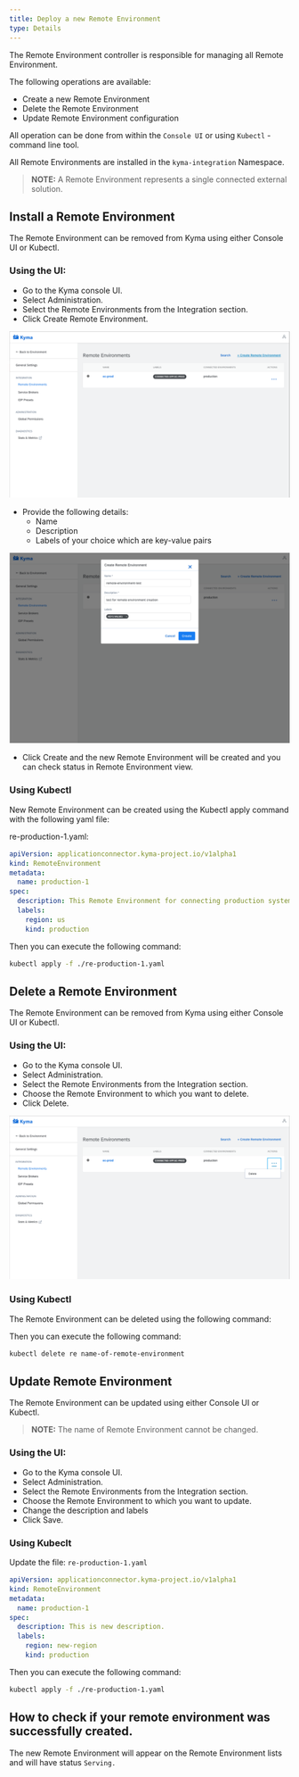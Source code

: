 ```yaml
---
title: Deploy a new Remote Environment
type: Details
---
```


The Remote Environment controller is responsible for managing all Remote Environment. 

The following operations are available:

- Create a new Remote Environment
- Delete the Remote Environment
- Update Remote Environment configuration

All operation can be done from within the `Console UI` or using `Kubectl` - command line tool.


All Remote Environments are installed in the `kyma-integration` Namespace.

>**NOTE:** A Remote Environment represents a single connected external solution.


## Install a Remote Environment

The Remote Environment can be removed from Kyma using either Console UI or Kubectl.

### Using the UI:

- Go to the Kyma console UI.
- Select Administration.
- Select the Remote Environments from the Integration section.
- Click Create Remote Environment.

![Add RE](./assets/create-re.png)

- Provide the following details:
    - Name
    - Description
    - Labels of your choice which are key-value pairs
   
![Update RE](./assets/edit-re.png)

 - Click Create and the new Remote Environment will be created and you can check status in Remote Environment view.
 

### Using Kubectl

New Remote Environment can be created using the Kubectl apply command with the following yaml file:

re-production-1.yaml:

``` yaml
apiVersion: applicationconnector.kyma-project.io/v1alpha1
kind: RemoteEnvironment
metadata:
  name: production-1
spec:
  description: This Remote Environment for connecting production system 1.
  labels:
    region: us
    kind: production
```

Then you can execute the following command:

``` bash
kubectl apply -f ./re-production-1.yaml
```

## Delete a Remote Environment

The Remote Environment can be removed from Kyma using either Console UI or Kubectl.

### Using the UI:

- Go to the Kyma console UI.
- Select Administration.
- Select the Remote Environments from the Integration section.
- Choose the Remote Environment to which you want to delete.
- Click Delete.

![Delete RE](./assets/delete-re.png)
 

### Using Kubectl

The Remote Environment can be deleted using the following command:

Then you can execute the following command:

```bash
kubectl delete re name-of-remote-environment
```

## Update Remote Environment

The Remote Environment can be updated using either Console UI or Kubectl.

>**NOTE:** The name of Remote Environment cannot be changed.

### Using the UI:

- Go to the Kyma console UI.
- Select Administration.
- Select the Remote Environments from the Integration section.
- Choose the Remote Environment to which you want to update.
- Change the description and labels
- Click Save.

### Using Kubeclt

Update the file: `re-production-1.yaml`

``` yaml
apiVersion: applicationconnector.kyma-project.io/v1alpha1
kind: RemoteEnvironment
metadata:
  name: production-1
spec:
  description: This is new description.
  labels:
    region: new-region
    kind: production
```

Then you can execute the following command:

``` bash
kubectl apply -f ./re-production-1.yaml
```

## How to check if your remote environment was successfully created.

The new Remote Environment will appear on the Remote Environment lists and will have status `Serving.`